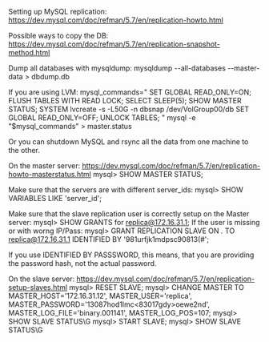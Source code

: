 
Setting up MySQL replication: https://dev.mysql.com/doc/refman/5.7/en/replication-howto.html

Possible ways to copy the DB: https://dev.mysql.com/doc/refman/5.7/en/replication-snapshot-method.html

Dump all databases with mysqldump:
 mysqldump --all-databases --master-data > dbdump.db

If you are using LVM:
 mysql_commands="
 SET GLOBAL READ_ONLY=ON;
 FLUSH TABLES WITH READ LOCK;
 SELECT SLEEP(5);
 SHOW MASTER STATUS;
 SYSTEM lvcreate -s -L50G -n dbsnap /dev/VolGroup00/db
 SET GLOBAL READ_ONLY=OFF;
 UNLOCK TABLES;
 "
 mysql -e "$mysql_commands" > master.status

Or you can shutdown MySQL and rsync all the data from one machine to the other.


On the master server:  https://dev.mysql.com/doc/refman/5.7/en/replication-howto-masterstatus.html
 mysql> SHOW MASTER STATUS;

Make sure that the servers are with different server_ids:
 mysql> SHOW VARIABLES LIKE 'server_id';

Make sure that the slave replication user is correctly setup on the Master server:
 mysql> SHOW GRANTS for replica@172.16.31.1;
If the user is missing or with worng IP/Pass:
 mysql> GRANT REPLICATION SLAVE ON *.* TO replica@172.16.31.1 IDENTIFIED BY '981urfjk1mdpsc90813(#';

If you use IDENTIFIED BY PASSSWORD, this means, that you are providing the password hash, not the actual password.

On the slave server: https://dev.mysql.com/doc/refman/5.7/en/replication-setup-slaves.html
 mysql> RESET SLAVE;
 mysql> CHANGE MASTER TO MASTER_HOST='172.16.31.12', MASTER_USER='replica', MASTER_PASSWORD='13087hod1lmc<83017gdy>oewe2nd', MASTER_LOG_FILE='binary.001141', MASTER_LOG_POS=107;
 mysql> SHOW SLAVE STATUS\G
 mysql> START SLAVE;
 mysql> SHOW SLAVE STATUS\G
